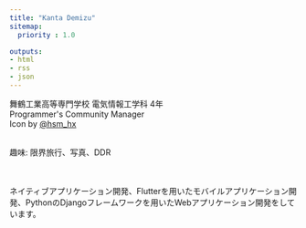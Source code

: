 ```yaml
---
title: "Kanta Demizu"
sitemap:
  priority : 1.0

outputs:
- html
- rss
- json
---
```


<p>舞鶴工業高等専門学校 電気情報工学科 4年<br/>
Programmer's Community Manager<br /> Icon by <a href=https://twitter.com/hsm_hx>@hsm_hx</a>

<br/>趣味: 限界旅行、写真、DDR

<br /><br/>
ネイティブアプリケーション開発、Flutterを用いたモバイルアプリケーション開発、PythonのDjangoフレームワークを用いたWebアプリケーション開発をしています。

</p>
